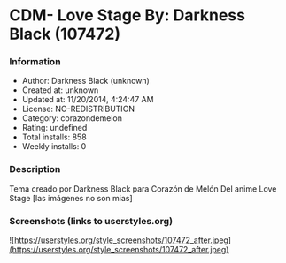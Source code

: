# CDM- Love Stage By: Darkness Black (107472)

### Information
- Author: Darkness Black (unknown)
- Created at: unknown
- Updated at: 11/20/2014, 4:24:47 AM
- License: NO-REDISTRIBUTION
- Category: corazondemelon
- Rating: undefined
- Total installs: 858
- Weekly installs: 0


### Description
Tema creado por Darkness Black para Corazón de Melón
Del anime Love Stage
[las imágenes no son mias]


### Screenshots (links to userstyles.org)
![https://userstyles.org/style_screenshots/107472_after.jpeg](https://userstyles.org/style_screenshots/107472_after.jpeg)


